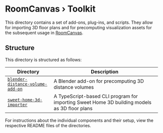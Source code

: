 # **RoomCanvas** › Toolkit

This directory contains a set of add-ons, plug-ins, and scripts.
They allow for importing 3D floor plans and for precomputing visualization assets for the subsequent usage in [RoomCanvas](https://roomcanvas.dev).

## Structure

This directory is structured as follows:

| Directory                                                                   | Description                                                                                          |
| --------------------------------------------------------------------------- | ---------------------------------------------------------------------------------------------------- |
| [`blender-distance-volume-add-on`](/toolkit/blender-distance-volume-add-on) | A Blender add-on for precomputing 3D distance volumes                                                |
| [`sweet-home-3d-importer`](/toolkit/sweet-home-3d-importer)                 | A TypeScript-based CLI program for importing Sweet Home 3D building models as 3D floor plans         |

For instructions about the individual components and their setup, view the respective README files of the directories.
